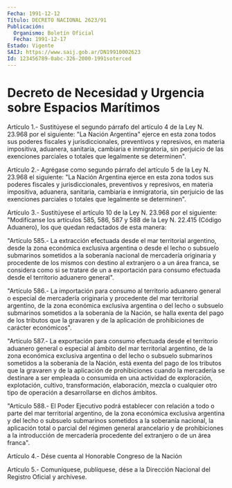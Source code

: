 ```yaml
---
Fecha: 1991-12-12
Título: DECRETO NACIONAL 2623/91
Publicación:
  Organismo: Boletín Oficial
  Fecha: 1991-12-17
Estado: Vigente
SAIJ: https://www.saij.gob.ar/DN19910002623
Id: 123456789-0abc-326-2000-1991soterced
---
```

# Decreto de Necesidad y Urgencia sobre Espacios Marítimos

<a id="1"></a>
Artículo  1.-  Sustitúyese  el segundo párrafo del artículo 4 de la Ley N. 23.968 por el siguiente: "La Nación Argentina" ejerce en esta zona todos sus poderes fiscales  y  jurisdiccionales,  preventivos y represivos, en materia impositiva, aduanera, sanitaria,  cambiaria e inmigratoria,  sin  perjuicio de las exenciones parciales o  totales que legalmente se determinen".

<a id="2"></a>
Artículo 2.- Agrégase como segundo párrafo del artículo 5 de la Ley N. 23.968  el  siguiente:  "La Nación Argentina ejerce en esta zona todos  sus  poderes  fiscales  y    jurisdiccionales,  preventivos y represivos, en materia impositiva, aduanera,  sanitaria, cambiaria e inmigratoria,  sin perjuicio de las exenciones parciales  o  totales que legalmente se determinen".

<a id="3"></a>
Artículo  3.-  Sustitúyese el artículo 10 de la Ley N. 23.968 por el siguiente: "Modifícanse  los artículos 585, 586, 587 y 588 de la Ley N. 22.415 (Código Aduanero),  los  que  quedan  redactados  de  esta manera:

"Artículo  585.-  La  extracción  efectuada desde el mar territorial argentino, desde la zona económica  exclusiva  argentina  o desde el lecho  o  subsuelo  submarinos sometidos a la soberanía nacional  de mercadería originaria  y  procedente  de  los  mismos con destino al extranjero o a un área franca, se considera como si se tratare de un a  exportación  para consumo efectuada desde el territorio  aduanero general".

"Artículo 586.- La  importación  para consumo al territorio aduanero general o especial de mercadería originaria  y  procedente  del  mar territorial  argentino,  de  la zona económica exclusiva argentina o del lecho o subsuelo submarinos  sometidos  a  la  soberanía  de  la Nación,  se  halla exenta del pago de los tributos que la gravaren y de  la  aplicación    de   prohibiciones  de  carácter  económicos".

"Artículo  587.- La exportación  para  consumo  efectuada  desde  el territorio aduanero general o especial al ámbito del mar territorial argentino, de  la  zona  económica exclusiva argentina o del lecho o subsuelo submarinos sometidos  a  la  soberanía  de  la Nación, está exenta  del pago de los tributos que la gravaren y de la  aplicación de prohibiciones  cuando la mercadería se destinare a ser empleada o consumida en una actividad  de  exploración,  explotación,  cultivo, transformación,   elaboración,  mezcla  o  cualquier  otro  tipo  de operación a desarrollarse en dichos ámbitos.

"Artículo 588.- El  Poder  Ejecutivo podrá establecer con relación a todo o parte del mar territorial  argentino,  de  la  zona económica exclusiva argentina y del lecho o subsuelo submarinos sometidos a la soberanía  nacional,  la  aplicación  total  o  parcial  del régimen general   arancelario  y  de  prohibiciones  a  la  introducción  de mercadería    procedente  del  extranjero  o  de  un  área  franca".

<a id="4"></a>
Artículo  4.-  Dése  cuenta  al  Honorable  Congreso  de  la  Nación

<a id="5"></a>
Artículo  5.-  Comuníquese, publíquese, dése a la Dirección Nacional del Registro Oficial y archívese.